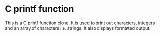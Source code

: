 # C printf function
This is a C printf function clone.
It is used to print out characters, integers and an array of characters i.e. strings.
It also displays formatted output.
